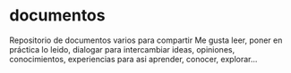 # documentos
Repositorio de documentos varios para compartir
Me gusta leer, poner en práctica lo leido, dialogar para intercambiar ideas, opiniones, conocimientos, experiencias para asi aprender, conocer, explorar...
